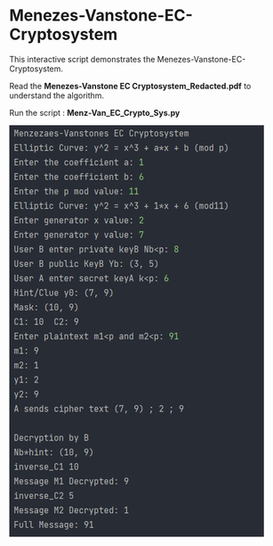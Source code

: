 # Menezes-Vanstone-EC-Cryptosystem

This interactive script demonstrates the Menezes-Vanstone-EC-Cryptosystem. 

Read the **Menezes-Vanstone EC Cryptosystem_Redacted.pdf** to understand the algorithm.

Run the script : **Menz-Van_EC_Crypto_Sys.py**

![alt text](https://github.com/Nishaant215/Menezes-Vanstone-EC-Cryptosystem/blob/main/Menz-Van_EC_Crypto_Sys.jpg)
